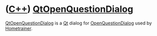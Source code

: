# ([C++](Cpp.md)) [QtOpenQuestionDialog](CppQtOpenQuestionDialog.md)

[QtOpenQuestionDialog](CppQtOpenQuestionDialog.md) is a [Qt](CppQt.md)
dialog for [OpenQuestionDialog](CppOpenQuestionDialog.md)
used by [Hometrainer](https://github.com/richelbilderbeek/Hometrainer).